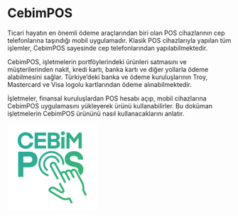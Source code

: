 # CebimPOS

Ticari hayatın en önemli ödeme araçlarından biri olan POS cihazlarının cep telefonlarına taşındığı mobil uygulamadır. Klasik POS cihazlarıyla yapılan tüm işlemler, CebimPOS sayesinde cep telefonlarından yapılabilmektedir.

CebimPOS, işletmelerin portföylerindeki ürünleri satmasını ve müşterilerinden nakit, kredi kartı, banka kartı ve diğer yollarla ödeme alabilmesini sağlar. Türkiye’deki banka ve ödeme kuruluşlarının Troy, Mastercard ve Visa logolu kartlarından ödeme alınabilmektedir.

İşletmeler, finansal kuruluşlardan POS hesabı açıp, mobil cihazlarına CebimPOS uygulamasını yükleyerek ürünü kullanabilirler. Bu doküman işletmelerin CebimPOS ürününü nasıl kullanacaklarını anlatır.

![](.gitbook/assets/cebimposlogo.png)
